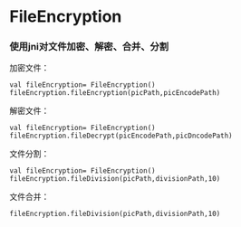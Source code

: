 # FileEncryption
### 使用jni对文件加密、解密、合并、分割

加密文件：

```
val fileEncryption= FileEncryption()
fileEncryption.fileEncryption(picPath,picEncodePath)
```

解密文件：

```
val fileEncryption= FileEncryption()
fileEncryption.fileDecrypt(picEncodePath,picDncodePath)
```

文件分割：

```
val fileEncryption= FileEncryption()
fileEncryption.fileDivision(picPath,divisionPath,10)
```

文件合并：

```
fileEncryption.fileDivision(picPath,divisionPath,10)
```


